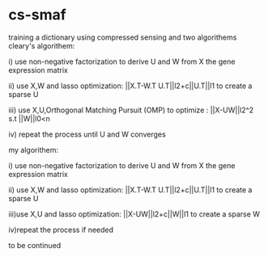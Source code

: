 # cs-smaf
training a dictionary using compressed sensing and two algorithems
cleary's algorithem:



i) use non-negative factorization to derive U and W  from X the gene expression matrix


ii) use X,W and lasso optimization: ||X.T-W.T U.T||l2+c||U.T||l1 to create a sparse U


iii) use X,U,Orthogonal Matching Pursuit (OMP) to optimize : ||X-UW||l2^2 s.t ||W||l0<n

                                                                                        
 iv) repeat the process until U and W converges
 
                                                                                        
  my algorithem:
                                                                                     
  i) use non-negative factorization to derive U and W  from X the gene expression matrix

                                                                                        
   ii) use X,W and lasso optimization: ||X.T-W.T U.T||l2+c||U.T||l1 to create a sparse U                                                                                        

                                                                                        
   iii)use X,U and lasso optimization: ||X-UW||l2+c||W||l1 to create a sparse W

                                                                                        
   iv)repeat the process if needed

                                                                                        
                                                                                        
to be continued
                                                        
                                                                          
